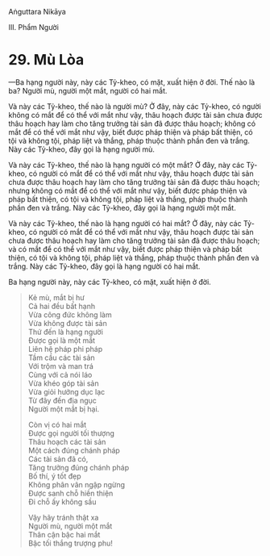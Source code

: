 Aṅguttara Nikāya

III. Phẩm Người

# 29. Mù Lòa

—Ba hạng người này, này các Tỷ-kheo, có mặt, xuất hiện ở đời. Thế nào là ba? Người mù, người một mắt, người có hai mắt.

Và này các Tỷ-kheo, thế nào là người mù? Ở đây, này các Tỷ-kheo, có người không có mắt để có thể với mắt như vậy, thâu hoạch được tài sản chưa được thâu hoạch hay làm cho tăng trưởng tài sản đã được thâu hoạch; không có mắt để có thể với mắt như vậy, biết được pháp thiện và pháp bất thiện, có tội và không tội, pháp liệt và thắng, pháp thuộc thành phần đen và trắng. Này các Tỷ-kheo, đây gọi là hạng người mù.

Và này các Tỷ-kheo, thế nào là hạng người có một mắt? Ở đây, này các Tỷ-kheo, có người có mắt để có thể với mắt như vậy, thâu hoạch được tài sản chưa được thâu hoạch hay làm cho tăng trưởng tài sản đã được thâu hoạch; nhưng không có mắt để có thể với mắt như vậy, biết được pháp thiện và pháp bất thiện, có tội và không tội, pháp liệt và thắng, pháp thuộc thành phần đen và trắng. Này các Tỷ-kheo, đây gọi là hạng người một mắt.

Và này các Tỷ-kheo, thế nào là hạng người có hai mắt? Ở đây, này các Tỷ-kheo, có người có mắt để có thể với mắt như vậy, thâu hoạch được tài sản chưa được thâu hoạch hay làm cho tăng trưởng tài sản đã được thâu hoạch; và có mắt để có thể với mắt như vậy, biết được pháp thiện và pháp bất thiện, có tội và không tội, pháp liệt và thắng, pháp thuộc thành phần đen và trắng. Này các Tỷ-kheo, đây gọi là hạng người có hai mắt.

Ba hạng người này, này các Tỷ-kheo, có mặt, xuất hiện ở đời.

> Kẻ mù, mắt bị hư  
> Cả hai đều bất hạnh  
> Vừa công đức không làm  
> Vừa không được tài sản  
> Thứ đến là hạng người  
> Ðược gọi là một mắt  
> Liên hệ pháp phi pháp  
> Tầm cầu các tài sản  
> Với trộm và man trá  
> Cùng với cả nói láo  
> Vừa khéo góp tài sản  
> Vừa giỏi hưởng dục lạc  
> Từ đây đến địa ngục  
> Người một mắt bị hại.
> 
> Còn vị có hai mắt  
> Ðược gọi người tối thượng  
> Thâu hoạch các tài sản  
> Một cách đúng chánh pháp  
> Các tài sản đã có,  
> Tăng trưởng đúng chánh pháp  
> Bố thí, ý tốt đẹp  
> Không phân vân ngập ngừng  
> Ðược sanh chỗ hiền thiện  
> Ði chỗ ấy không sầu
> 
> Vậy hãy tránh thật xa  
> Người mù, người một mắt  
> Thân cận bậc hai mắt  
> Bậc tối thắng trượng phu!

